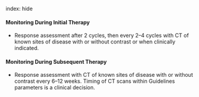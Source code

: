 index: hide

#### Monitoring During Initial Therapy
- Response assessment after 2 cycles, then every 2–4 cycles with CT of known sites of disease with or without contrast or when clinically indicated.

#### Monitoring During Subsequent Therapy
- Response assessment with CT of known sites of disease with or without contrast every 6–12 weeks. Timing of CT scans within Guidelines parameters is a clinical decision.